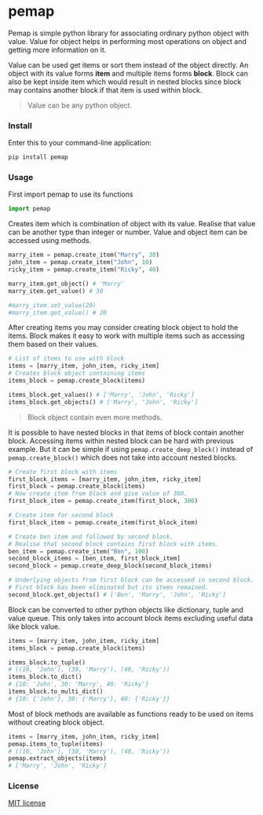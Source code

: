 # pemap
Pemap is simple python library for associating ordinary python object
with value. Value for object helps in performing most operations on object
and getting more information on it.

Value can be used get items or sort them instead of the object directly. An object with its value forms **item** and multiple items forms **block**. 
Block can also be kept inside item which would result in nested blocks since 
block may contains another block if that item is used within block.

> Value can be any python object.


### Install
Enter this to your command-line application:
```bash
pip install pemap
```

### Usage

First import pemap to use its functions
```python
import pemap
```

Creates item which is combination of object with its value. Realise that 
value can be another type than integer or number. Value and object
item can be accessed using methods. 


```python
marry_item = pemap.create_item("Marry", 30)
john_item = pemap.create_item("John", 10)
ricky_item = pemap.create_item("Ricky", 40)

marry_item.get_object() # 'Marry'
marry_item.get_value() # 30

#marry_item.set_value(20)
#marry_item.get_value() # 20
```

After creating items you may consider creating block object to hold the 
items. Block makes it easy to work with multiple items such as accessing 
them based on their values.

```python
# List of items to use with block
items = [marry_item, john_item, ricky_item]
# Creates block object containing items
items_block = pemap.create_block(items)

items_block.get_values() # ['Marry', 'John', 'Ricky']
items_block.get_objects() # ['Marry', 'John', 'Ricky']
```
> Block object contain even more methods.


It is possible to have nested blocks in that items of block contain another
block. Accessing items within nested block can be hard with previous 
example. But it can be simple if using `pemap.create_deep_block()` instead
of `pemap.create_block()` which does not take into account nested blocks.

```python
# Create first block with items
first_block_items = [marry_item, john_item, ricky_item]
first_block = pemap.create_block(items)
# Now create item from block and give value of 300.
first_block_item = pemap.create_item(first_block, 300)

# Create item for second block
first_block_item = pemap.create_item(first_block_item)

# Create ben item and followed by second block.
# Realise that second block contains first block with items.
ben_item = pemap.create_item("Ben", 100)
second_block_items = [ben_item, first_block_item]
second_block = pemap.create_deep_block(second_block_items)

# Underlying objects from first block can be accessed in second block.
# First block has been eliminated but its items remained.
second_block.get_objects() # ['Ben', 'Marry', 'John', 'Ricky']
```

Block can be converted to other python objects like dictionary, tuple 
and value queue. This only takes into account block items excluding
useful data like block value.

```python
items = [marry_item, john_item, ricky_item]
items_block = pemap.create_block(items)

items_block.to_tuple() 
# ((10, 'John'), (30, 'Marry'), (40, 'Ricky'))
items_block.to_dict() 
# {10: 'John', 30: 'Marry', 40: 'Ricky'}
items_block.to_multi_dict() 
# {10: {'John'}, 30: {'Marry'}, 40: {'Ricky'}}
```


Most of block methods are available as functions ready to be used on items
without creating block object. 
```python
items = [marry_item, john_item, ricky_item]
pemap.items_to_tuple(items) 
# ((10, 'John'), (30, 'Marry'), (40, 'Ricky'))
pemap.extract_objects(items)
# ['Marry', 'John', 'Ricky']
```

### License
[MIT license](https://github.com/sekgobela-kevin/pemap/blob/main/LICENSE)
